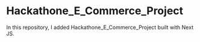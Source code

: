 # Hackathone_E_Commerce_Project
In this repository, I added Hackathone_E_Commerce_Project built with Next JS.
